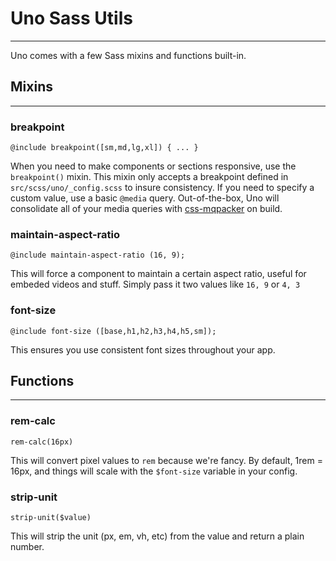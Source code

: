 # Uno Sass Utils
---

Uno comes with a few Sass mixins and functions built-in.

## Mixins
---

### breakpoint
`@include breakpoint([sm,md,lg,xl]) { ... }`

When you need to make components or sections responsive, use the `breakpoint()` mixin. This mixin only accepts a breakpoint defined in `src/scss/uno/_config.scss` to insure consistency. If you need to specify a custom value, use a basic `@media` query. Out-of-the-box, Uno will consolidate all of your media queries with [css-mqpacker](https://www.npmjs.com/package/css-mqpacker) on build.


### maintain-aspect-ratio
`@include maintain-aspect-ratio (16, 9);`

This will force a component to maintain a certain aspect ratio, useful for embeded videos and stuff. Simply pass it two values like `16, 9` or `4, 3`

### font-size
`@include font-size ([base,h1,h2,h3,h4,h5,sm]);`

This ensures you use consistent font sizes throughout your app.

## Functions
---

### rem-calc
`rem-calc(16px)`

This will convert pixel values to `rem` because we're fancy. By default, 1rem = 16px, and things will scale with the `$font-size` variable in your config.

### strip-unit
`strip-unit($value)`

This will strip the unit (px, em, vh, etc) from the value and return a plain number.

